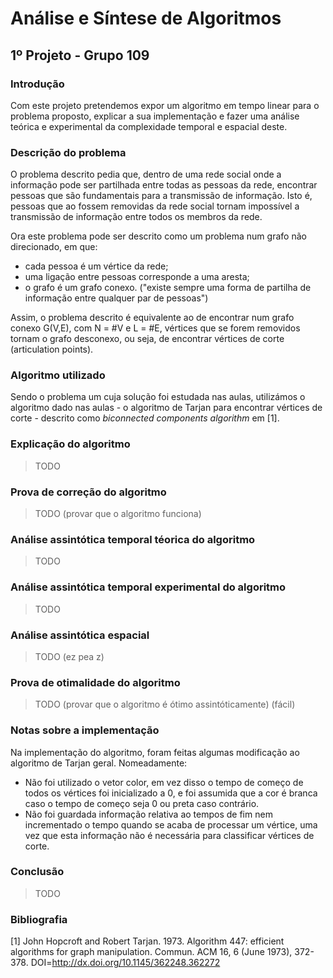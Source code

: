 # Análise e Síntese de Algoritmos
## 1º Projeto - Grupo 109

### Introdução
Com este projeto pretendemos expor um algoritmo em tempo linear para o problema proposto, explicar a sua implementação e fazer uma análise teórica e experimental da complexidade temporal e espacial deste.

### Descrição do problema
O problema descrito pedia que, dentro de uma rede social onde a informação pode ser partilhada entre todas as pessoas da rede, encontrar pessoas que são fundamentais para a transmissão de informação. Isto é, pessoas que ao fossem removidas da rede social tornam impossível a transmissão de informação entre todos os membros da rede.

Ora este problema pode ser descrito como um problema num grafo não direcionado, em que:
 + cada pessoa é um vértice da rede;
 + uma ligação entre pessoas corresponde a uma aresta;
 + o grafo é um grafo conexo. ("existe sempre uma
forma de partilha de informação entre qualquer par de pessoas")

Assim, o problema descrito é equivalente ao de encontrar num grafo conexo G(V,E), com N = #V e L = #E, vértices que se forem removidos tornam o grafo desconexo, ou seja, de encontrar vértices de corte (articulation points).

### Algoritmo utilizado
Sendo o problema um cuja solução foi estudada nas aulas, utilizámos o algoritmo dado nas aulas - o algoritmo de Tarjan para encontrar vértices de corte - descrito como _biconnected components algorithm_ em [1].

### Explicação do algoritmo
> TODO

### Prova de correção do algoritmo
> TODO (provar que o algoritmo funciona)

### Análise assintótica temporal téorica do algoritmo
> TODO

### Análise assintótica temporal experimental do algoritmo
> TODO

### Análise assintótica espacial
> TODO (ez pea z)

### Prova de otimalidade do algoritmo
> TODO (provar que o algoritmo é ótimo assintóticamente) (fácil)

### Notas sobre a implementação
Na implementação do algoritmo, foram feitas algumas modificação ao algoritmo de Tarjan geral. Nomeadamente:
+ Não foi utilizado o vetor color, em vez disso o tempo de começo de todos os vértices foi inicializado a 0, e foi assumida que a cor é branca caso o tempo de começo seja 0 ou preta caso contrário.
+ Não foi guardada informação relativa ao tempos de fim nem incrementado o tempo quando se acaba de processar um vértice, uma vez que esta informação não é necessária para classificar vértices de corte.

### Conclusão
> TODO

### Bibliografia
[1] John Hopcroft and Robert Tarjan. 1973. Algorithm 447: efficient algorithms for graph manipulation. Commun. ACM 16, 6 (June 1973), 372-378. DOI=http://dx.doi.org/10.1145/362248.362272
